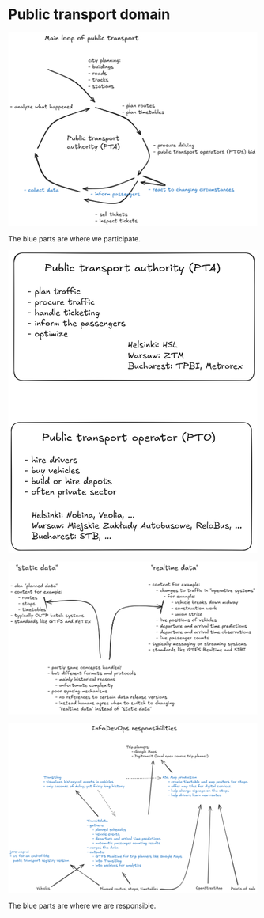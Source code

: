 # Public transport domain

![Main loop of public transport](../images/main-loop-of-public-transport.png)

The blue parts are where we participate.

![Public transport authorities and operators](../images/pta-pto.png)

!["Static data" and "realtime data"](../images/static-realtime.png)

![Team InfoDevOps responsibilities at a high level](../images/infodevops-responsibilities.png)

The blue parts are where we are responsible.

